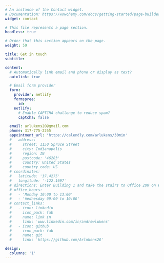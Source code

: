 ```yaml
---
# An instance of the Contact widget.
# Documentation: https://wowchemy.com/docs/getting-started/page-builder/
widget: contact

# This file represents a page section.
headless: true

# Order that this section appears on the page.
weight: 50

title: Get in touch
subtitle:

content:
  # Automatically link email and phone or display as text?
  autolink: true

  # Email form provider
  form:
    provider: netlify
    formspree:
      id:
    netlify:
      # Enable CAPTCHA challenge to reduce spam?
      captcha: false

  email: arlukens20@gmail.com
  phone: 317-775-2265
  appointment_url: 'https://calendly.com/arlukens/30min'
  #   address:
  #     street: 1150 Spruce Street
  #     city: Indianapolis
  #     region: IN
  #     postcode: '46203'
  #     country: United States
  #     country_code: US
  # coordinates:
  #   latitude: '37.4275'
  #   longitude: '-122.1697'
  # directions: Enter Building 1 and take the stairs to Office 200 on Floor 2
  # office_hours:
  #   - 'Monday 10:00 to 13:00'
  #   - 'Wednesday 09:00 to 10:00'
  # contact_links:
  #   - icon: linkedin
  #     icon_pack: fab
  #     name: link in
  #     link: 'www.linkedin.com/in/andrewlukens'
  #   - icon: github
  #     icon_pack: fab
  #     name: git
  #     link: 'https://github.com/Arlukens20'

design:
  columns: '1'
---
```

